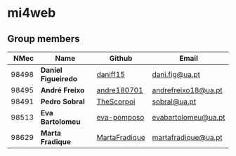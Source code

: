 # mi4web

## Group members

| NMec | Name | Github | Email |
|--:|---|---|---|
| 98498 | **Daniel Figueiredo** | [daniff15](https://github.com/daniff15) | dani.fig@ua.pt |
| 98495 | **André Freixo** | [andre180701](https://github.com/andre180701) | andrefreixo18@ua.pt |
| 98491 | **Pedro Sobral** | [TheScorpoi](https://github.com/TheScorpoi) | sobral@ua.pt |
| 98513 | **Eva Bartolomeu** | [eva-pomposo](https://github.com/eva-pomposo) | evabartolomeu@ua.pt |
| 98629 | **Marta Fradique** | [MartaFradique](https://github.com/MartaFradique) | martafradique@ua.pt |
